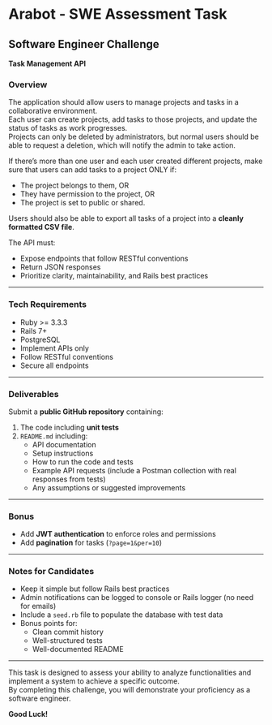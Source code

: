 # Arabot - SWE Assessment Task

## Software Engineer Challenge
**Task Management API**

### Overview
The application should allow users to manage projects and tasks in a collaborative environment.  
Each user can create projects, add tasks to those projects, and update the status of tasks as work progresses.  
Projects can only be deleted by administrators, but normal users should be able to request a deletion, which will notify the admin to take action.  

If there’s more than one user and each user created different projects, make sure that users can add tasks to a project ONLY if:
- The project belongs to them, OR
- They have permission to the project, OR
- The project is set to public or shared.

Users should also be able to export all tasks of a project into a **cleanly formatted CSV file**.

The API must:
- Expose endpoints that follow RESTful conventions
- Return JSON responses
- Prioritize clarity, maintainability, and Rails best practices

---

### Tech Requirements
- Ruby >= 3.3.3  
- Rails 7+  
- PostgreSQL  
- Implement APIs only  
- Follow RESTful conventions  
- Secure all endpoints  

---

### Deliverables
Submit a **public GitHub repository** containing:

1. The code including **unit tests**
2. `README.md` including:
   - API documentation
   - Setup instructions
   - How to run the code and tests
   - Example API requests (include a Postman collection with real responses from tests)
   - Any assumptions or suggested improvements

---

### Bonus
- Add **JWT authentication** to enforce roles and permissions
- Add **pagination** for tasks (`?page=1&per=10`)

---

### Notes for Candidates
- Keep it simple but follow Rails best practices
- Admin notifications can be logged to console or Rails logger (no need for emails)
- Include a `seed.rb` file to populate the database with test data
- Bonus points for:
  - Clean commit history
  - Well-structured tests
  - Well-documented README

---

This task is designed to assess your ability to analyze functionalities and implement a system to achieve a specific outcome.  
By completing this challenge, you will demonstrate your proficiency as a software engineer.  

**Good Luck!**  
